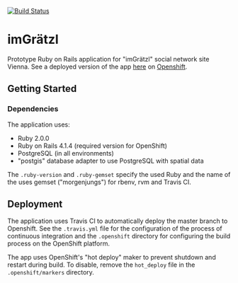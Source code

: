 [![Build Status](https://travis-ci.org/klappradla/im_graetzl.svg?branch=master)](https://travis-ci.org/klappradla/im_graetzl)
# imGrätzl

Prototype Ruby on Rails application for "imGrätzl" social network site Vienna. See a deployed version of the app [here](http://staging-imgraetzl.rhcloud.com/) on [Openshift](https://www.openshift.com/).


## Getting Started

### Dependencies

The application uses:
* Ruby 2.0.0
* Ruby on Rails 4.1.4 (required version for OpenShift)
* PostgreSQL (in all environments)
* "postgis" database adapter to use PostgreSQL with spatial data

The `.ruby-version` and `.ruby-gemset` specify the used Ruby and the name of the uses gemset ("morgenjungs") for rbenv, rvm and Travis CI.


## Deployment

The application uses Travis CI to automatically deploy the master branch to Openshift. See the `.travis.yml` file for the configuration of the process of continuous integration and the `.openshift` directory for configuring the build process on the OpenShift platform.

The app uses OpenShift's "hot deploy" maker to prevent shutdown and restart during build. To disable, remove the `hot_deploy` file in the `.openshift/markers` directory.